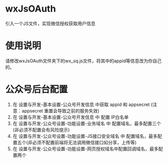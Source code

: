 # wxJsOAuth
引入一个JS文件，实现微信授权获取用户信息

# 使用说明
请修改wxJsOAuth文件夹下的wx_sq.js文件，将其中的appid等信息改为你自己的。

# 公众号后台配置

1. 在 设置与开发-基本设置-公众号开发信息 中获取 appid  和 appsecret (注意：appsecret 重置会导致之前的服务失效)
2. 在 设置与开发-基本设置-公众号开发信息 中 配置 IP白名单
3. 在 设置与开发-公众号设置-功能设置-业务域名 中 配置域名，最多配置三个(非必须不配置会有风险提示)
4. 在 设置与开发-公众号设置-功能设置-JS接口安全域名 中 配置域名，最多配置五个(非必须不配置前端将无法调用微信接口如分享，上传等)
5. 在 设置与开发-公众号设置-功能设置-网页授权域名中配置回调域名，最多配置两个
